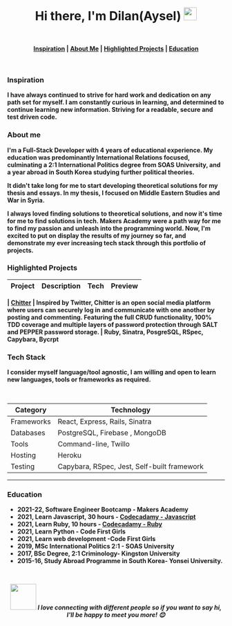 <p>
  <h1 align="center"><b>Hi there, I'm Dilan(Aysel) <img src="https://docs.google.com/uc?export=download&id=166Ecq6uBl61U14OUlkHOHIBv2ArKoumJ" alt="" width="30"></h1>
</p>
<p align="center">
  
  <div align="center">

</br>

[Inspiration](#Inspiration) | [About Me](#About) | [Highlighted Projects](#Projects) | [Education](#Education)

 </div>

</br>

### <a name="Inspiration">Inspiration</a>

I have always continued to strive for hard work and dedication on any path set for myself. I am constantly curious in learning, and determined to continue learning new information. Striving for a readable, secure and test driven code. 

### <a name="About">About me</a>

I'm a Full-Stack Developer with 4 years of educational experience. My education was predominantly International Relations focused, culminating a 2:1 International Politics degree from SOAS University, and a year abroad in South Korea studying further political theories. 

It didn't take long for me to start developing theoretical solutions for my thesis and essays. In my thesis, I focused on Middle Eastern Studies and War in Syria. 

I always loved finding solutions to theoretical solutions, and now it's time for me to find solutions in tech. Makers Academy were a path way for me to find my passion and unleash into the programming world. Now, I'm excited to put on display the results of my journey so far, and demonstrate my ever increasing tech stack through this portfolio of projects.

### <a name="Projects">Highlighted Projects</a>

| Project                                                                           | Description                                                                                                                                                                                                                                                                                                                                                         | Tech                                                                                                                      | Preview                                                                                                                           |
| --------------------------------------------------------------------------------- | ------------------------------------------------------------------------------------------------------------------------------------------------------------------------------------------------------------------------------------------------------------------------------------------------------------------------------------------------------------------- | ------------------------------------------------------------------------------------------------------------------------- | --------------------------------------------------------------------------------------------------------------------------------- |

| [Chitter](https://github.com/ayseldilan/chitter-challenge)                         | Inspired by Twitter, Chitter is an open social media platform where users can securely log in and communicate with one another by posting and commenting. Featuring the full CRUD functionality, 100% TDD coverage and multiple layers of password protection through SALT and PEPPER password storage.                                                             | Ruby, Sinatra, PosgreSQL, RSpec, Capybara, Bycrpt                                                                         

### <a name="Stack">Tech Stack</a>

I consider myself language/tool agnostic, I am willing and open to learn new languages, tools or frameworks as required.

<br />


| Category   | Technology                                     |
| ---------- | ---------------------------------------------- |
| Frameworks | React, Express, Rails, Sinatra                 |
| Databases  | PostgreSQL, Firebase  , MongoDB                |
| Tools      | Command-line, Twillo                           |
| Hosting    | Heroku                                         |
| Testing    | Capybara, RSpec, Jest, Self-built framework    |

---


### <a name="Education">Education</a>

- 2021-22, Software Engineer Bootcamp - Makers Academy
- 2021, Learn Javascript, 30 hours - [Codecadamy - Javascript](https://www.codecademy.com/learn/introduction-to-javascript)
- 2021, Learn Ruby, 10 hours - [Codecadamy - Ruby](https://www.codecademy.com/learn/learn-ruby)
- 2021, Learn Python - Code First Girls
- 2021, Learn web development -Code First Girls
- 2019, MSc International Politics 2:1 - SOAS University
- 2017, BSc Degree, 2:1 Criminology- Kingston University
- 2015-16, Study Abroad Programme in South Korea- Yonsei University. 

<br />
<p align="center">
<img src="https://media.giphy.com/media/LnQjpWaON8nhr21vNW/giphy.gif" width="60"> <em><b>I love connecting with different people</b> so if you want to say <b>hi, I'll be happy to meet you more!</b> 😊</em>
</p>
<br />

<!-- BLOG-POST-LIST:END -->
